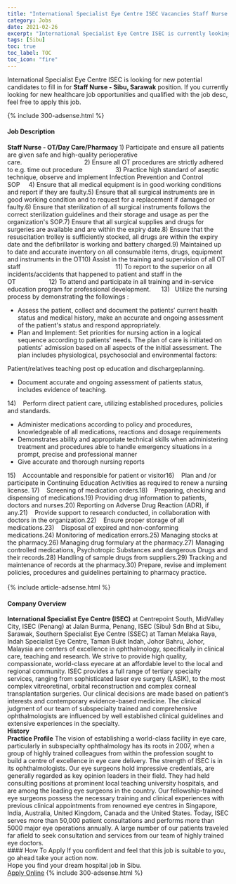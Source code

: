 ```yaml
---
title: "International Specialist Eye Centre ISEC Vacancies Staff Nurse - Sibu, Sarawak" 
category: Jobs 
date: 2021-02-26 
excerpt: "International Specialist Eye Centre ISEC is currently looking for suitable person to fill in the Staff Nurse - Sibu, Sarawak which positioned at Sibu" 
tags: [Sibu] 
toc: true 
toc_label: TOC 
toc_icon: "fire" 
--- 
```


<p>International Specialist Eye Centre ISEC is looking for new potential candidates to fill in for <b>Staff Nurse - Sibu, Sarawak</b> position. If you currently looking for new healthcare job opportunities and qualified with the job desc, feel free to apply this job.
</p>{% include 300-adsense.html %} 
<div><div><h4>Job Description</h4></div><div><div><span><div><div><strong>Staff Nurse - OT/Day Care/Pharmacy</strong><strong>&#160;</strong>1)&#160;Participate and ensure all patients are given safe and high-quality perioperative care.&#160;&#160;&#160;&#160;&#160;&#160;&#160;&#160;&#160;&#160;&#160;&#160;&#160;&#160;&#160;&#160;&#160;&#160;&#160;&#160;&#160;&#160;&#160;&#160;&#160;&#160;&#160;&#160;&#160;&#160;&#160;&#160;&#160;&#160;&#160;&#160;2)&#160;Ensure all OT procedures are strictly adhered to e.g. time out procedure&#160;&#160;&#160;&#160;&#160;&#160;&#160;&#160;&#160;&#160;&#160;&#160;&#160;&#160;&#160;&#160;&#160;&#160;&#160;3) Practice high standard of aseptic technique, observe and implement Infection Prevention and Control SOP&#160;&#160;&#160;&#160;&#160;4) Ensure that all medical equipment is in good working conditions and report if they are faulty.5) Ensure that all surgical instruments are in good working condition and to request for a replacement if damaged or faulty.6) Ensure that sterilization of all surgical instruments follows the correct sterilization guidelines and their storage and usage as per the organization's SOP.7) Ensure that all surgical supplies and drugs for surgeries are available and are within the expiry date.8) Ensure that the resuscitation trolley is sufficiently stocked, all drugs are within the expiry date and the defibrillator is working and battery charged.9) Maintained up to date and accurate inventory on all consumable items, drugs, equipment and instruments in the OT10) Assist in the training and supervision of all OT staff&#160;&#160;&#160;&#160;&#160;&#160;&#160;&#160;&#160;&#160;&#160;&#160;&#160;&#160;&#160;&#160;&#160;&#160;&#160;&#160;&#160;&#160;&#160;&#160;&#160;&#160;&#160;&#160;&#160;&#160;&#160;&#160;&#160;&#160;&#160;&#160;&#160;&#160;&#160;&#160;&#160;&#160;&#160;&#160;&#160;&#160;&#160;&#160;&#160;&#160;&#160;&#160;&#160;&#160;&#160;11) To report to the superior on all incidents/accidents that happened to patient and staff in the OT&#160;&#160;&#160;&#160;&#160;&#160;&#160;&#160;&#160;&#160;&#160;&#160;&#160;&#160;&#160;&#160;&#160;&#160;&#160;12) To attend and participate in all training and in-service education program for professional development.&#160;&#160;&#160;&#160;&#160;&#160;13)&#160;&#160;&#160;Utilize the nursing process by demonstrating the followings :<ul><li>Assess the patient, collect and document the patients&#8217; current health status and medical history, make an accurate and ongoing assessment of the patient's status and respond appropriately.</li><li>Plan and Implement: Set priorities for nursing action in a logical sequence according to patients' needs. The plan of care is initiated on patients' admission based on all aspects of the initial assessment. The plan includes physiological, psychosocial and environmental factors:</li></ul>Patient/relatives teaching post op education and dischargeplanning.<ul><li>Document accurate and ongoing assessment of patients status, includes evidence of teaching.</li></ul>14)&#160;&#160;&#160;&#160;Perform direct patient care, utilizing established procedures, policies and standards.<ul><li>Administer medications according to policy and procedures, knowledgeable of all medications, reactions and dosage requirements</li><li>Demonstrates ability and appropriate technical skills when administering treatment and procedures able to handle emergency situations in a prompt, precise and professional manner</li><li>Give accurate and thorough nursing reports</li></ul>15)&#160;&#160;&#160;&#160;Accountable and responsible for&#160;patient or visitor16)&#160;&#160;&#160;&#160;Plan and /or participate in Continuing Education Activities as required to renew a nursing license.&#160;17)&#160;&#160;&#160;&#160;Screening of medication orders.18)&#160;&#160;&#160;&#160;Preparing, checking and dispensing of medications.19) Providing drug information to patients, doctors and nurses.20)&#160;Reporting on Adverse Drug Reaction (ADR), if any.21)&#160;&#160;&#160;&#160;Provide support to research conducted, in collaboration with doctors in the organization.22)&#160;&#160;&#160;&#160;Ensure proper storage of all medications.23)&#160;&#160;&#160;&#160;Disposal of expired and non-conforming medications.24)&#160;Monitoring of medication errors.25) Managing stocks at the pharmacy.26)&#160;Managing drug formulary at the pharmacy.27) Managing controlled medications, Psychotropic Substances and dangerous Drugs and their records.28)&#160;Handling of sample drugs from suppliers.29) Tracking and maintenance of records at the pharmacy.30)&#160;Prepare, revise and implement policies, procedures and guidelines pertaining to pharmacy practice.<br>&#160;&#160;&#160;&#160;&#160;&#160;&#160;&#160;&#160;&#160;&#160;&#160;&#160;</div></div></span></div></div></div> 
{% include article-adsense.html %} 
<div><div><h4>Company Overview</h4></div><div><div><span><div><div>
<div><strong>International Specialist Eye Centre (ISEC)</strong> at Centrepoint South,&#160;MidValley City, ISEC (Penang) at Jalan Burma, Penang, ISEC (Sibu) Sdn Bhd at Sibu, Sarawak, Southern Specialist Eye Centre (SSEC) at Taman Melaka Raya, Indah Specialist Eye Centre, Taman Bukit Indah, Johor Bahru, Johor, Malaysia are centers of excellence in ophthalmology, specifically in clinical care, teaching and research. We strive to provide high quality, compassionate, world-class eyecare at an affordable level to the local and regional community. ISEC provides a full range of tertiary specialty services, ranging from sophisticated laser eye surgery (LASIK), to the most complex vitreoretinal, orbital reconstruction and complex corneal transplantation surgeries. Our clinical decisions are made based on patient&#8217;s interests and contemporary evidence-based medicine. The clinical judgment of our team of subspecialty trained and comprehensive ophthalmologists are influenced by well established clinical guidelines and extensive experiences in the specialty.</div>
</div>
<div><strong>History</strong></div>
<div>
<div><strong>Practice Profile</strong> The vision of establishing a world-class facility in eye care, particularly in subspecialty ophthalmology has its roots in 2007, when a group of highly trained colleagues from within the profession sought to build a centre of excellence in eye care delivery. The strength of ISEC is in its ophthalmologists. Our eye surgeons hold impressive credentials, are generally regarded as key opinion leaders in their field. They had held consulting positions at prominent local teaching university hospitals, and are among the leading eye surgeons in the country. Our fellowship-trained eye surgeons possess the necessary training and clinical experiences with previous clinical appointments from renowned eye centres in Singapore, India, Australia, United Kingdom, Canada and the United States. Today, ISEC serves more than 50,000 patient consultations and performs more than 5000 major eye operations annually. A large number of our patients traveled far afield to seek consultation and services from our team of highly trained eye doctors.</div>
</div></div></span></div></div></div> 
#### How To Apply 
If you confident and feel that this job is suitable to you, go ahead take your action now. <br/> 
Hope you find your dream hospital job in Sibu. <br/> 
<a href="https://www.jobstreet.com.my/en/job/staff-nurse-sibu-sarawak-4486827?jobId=jobstreet-my-job-4486827" class="btn btn--warning" target="_blank" rel="nofollow noopenner">Apply Online</a> 
{% include 300-adsense.html %} 
